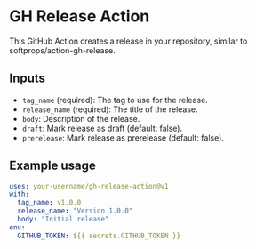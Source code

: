 # GH Release Action

This GitHub Action creates a release in your repository, similar to softprops/action-gh-release.

## Inputs

- `tag_name` (required): The tag to use for the release.
- `release_name` (required): The title of the release.
- `body`: Description of the release.
- `draft`: Mark release as draft (default: false).
- `prerelease`: Mark release as prerelease (default: false).

## Example usage

```yaml
uses: your-username/gh-release-action@v1
with:
  tag_name: v1.0.0
  release_name: "Version 1.0.0"
  body: "Initial release"
env:
  GITHUB_TOKEN: ${{ secrets.GITHUB_TOKEN }}
